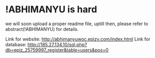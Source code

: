 # !ABHIMANYU is hard
 we will soon upload a proper readme file,
 uptill then, please refer to abstract(!ABHIMANYU) for details.

Link for website:             http://abhimanyuwoc.epizy.com/index.html
Link for database:            http://185.27.134.10/sql.php?db=epiz_25759997_register&table=users&pos=0








